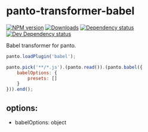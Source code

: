 # panto-transformer-babel
[![NPM version][npm-image]][npm-url] [![Downloads][downloads-image]][npm-url] [![Dependency status][david-dm-image]][david-dm-url] [![Dev Dependency status][david-dm-dev-image]][david-dm-dev-url]

Babel transformer for panto.

```js
panto.loadPlugin('babel');

panto.pick('**/*.js').(panto.read()).(panto.babel({
    babelOptions: {
        presets: []
    }
})).end();
```

## options:
 - babelOptions: object

[npm-url]: https://npmjs.org/package/panto-transformer-babel
[downloads-image]: http://img.shields.io/npm/dm/panto-transformer-babel.svg
[npm-image]: http://img.shields.io/npm/v/panto-transformer-babel.svg
[david-dm-url]:https://david-dm.org/pantojs/panto-transformer-babel
[david-dm-image]:https://david-dm.org/pantojs/panto-transformer-babel.svg
[david-dm-dev-url]:https://david-dm.org/pantojs/panto-transformer-babel#info=devDependencies
[david-dm-dev-image]:https://david-dm.org/pantojs/panto-transformer-babel/dev-status.svg
